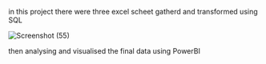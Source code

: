 in this project there were three excel scheet gatherd and transformed using SQL 

![Screenshot (55)](https://github.com/Abdelrahman-Tartour/Bike_Shop_Project/assets/173010672/2b0a7520-08df-4d84-bed9-e4a8eace67c6)

then analysing and visualised the final data using PowerBI 

